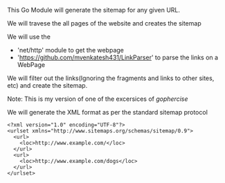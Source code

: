 This Go Module will generate the sitemap for any given URL.

We will travese the all pages of the website and creates the sitemap

We will use the
- 'net/http' module to get the webpage
- 'https://github.com/mvenkatesh431/LinkParser' to parse the links on a WebPage

We will filter out the links(Ignoring the fragments and links to other sites, etc) and create the sitemap.

Note: This is my version of one of the excersices of *gophercise*

We will generate the XML format as per the standard sitemap protocol
```
<?xml version="1.0" encoding="UTF-8"?>
<urlset xmlns="http://www.sitemaps.org/schemas/sitemap/0.9">
  <url>
    <loc>http://www.example.com/</loc>
  </url>
  <url>
    <loc>http://www.example.com/dogs</loc>
  </url>
</urlset>
```
